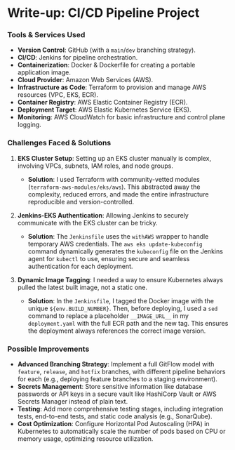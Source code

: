 # Write-up: CI/CD Pipeline Project

### Tools & Services Used

* **Version Control**: GitHub (with a `main`/`dev` branching strategy).
* **CI/CD**: Jenkins for pipeline orchestration.
* **Containerization**: Docker & Dockerfile for creating a portable application image.
* **Cloud Provider**: Amazon Web Services (AWS).
* **Infrastructure as Code**: Terraform to provision and manage AWS resources (VPC, EKS, ECR).
* **Container Registry**: AWS Elastic Container Registry (ECR).
* **Deployment Target**: AWS Elastic Kubernetes Service (EKS).
* **Monitoring**: AWS CloudWatch for basic infrastructure and control plane logging.

### Challenges Faced & Solutions

1.  **EKS Cluster Setup**: Setting up an EKS cluster manually is complex, involving VPCs, subnets, IAM roles, and node groups.
    * **Solution**: I used Terraform with community-vetted modules (`terraform-aws-modules/eks/aws`). This abstracted away the complexity, reduced errors, and made the entire infrastructure reproducible and version-controlled.

2.  **Jenkins-EKS Authentication**: Allowing Jenkins to securely communicate with the EKS cluster can be tricky.
    * **Solution**: The `Jenkinsfile` uses the `withAWS` wrapper to handle temporary AWS credentials. The `aws eks update-kubeconfig` command dynamically generates the `kubeconfig` file on the Jenkins agent for `kubectl` to use, ensuring secure and seamless authentication for each deployment.

3.  **Dynamic Image Tagging**: I needed a way to ensure Kubernetes always pulled the latest built image, not a static one.
    * **Solution**: In the `Jenkinsfile`, I tagged the Docker image with the unique `${env.BUILD_NUMBER}`. Then, before deploying, I used a `sed` command to replace a placeholder `__IMAGE_URL__` in my `deployment.yaml` with the full ECR path and the new tag. This ensures the deployment always references the correct image version.

### Possible Improvements

* **Advanced Branching Strategy**: Implement a full GitFlow model with `feature`, `release`, and `hotfix` branches, with different pipeline behaviors for each (e.g., deploying feature branches to a staging environment).
* **Secrets Management**: Store sensitive information like database passwords or API keys in a secure vault like HashiCorp Vault or AWS Secrets Manager instead of plain text.
* **Testing**: Add more comprehensive testing stages, including integration tests, end-to-end tests, and static code analysis (e.g., SonarQube).
* **Cost Optimization**: Configure Horizontal Pod Autoscaling (HPA) in Kubernetes to automatically scale the number of pods based on CPU or memory usage, optimizing resource utilization.